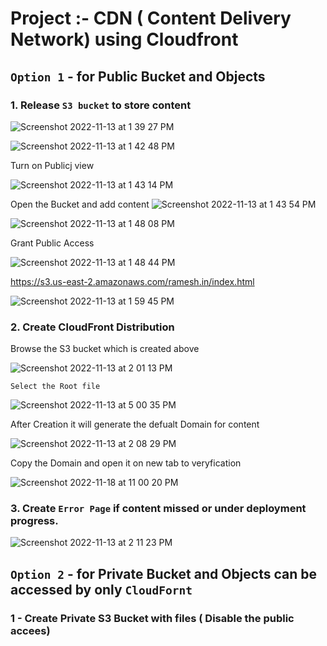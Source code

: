 # Project :- CDN ( Content Delivery Network) using Cloudfront



## `Option 1` - for Public Bucket and Objects 


### 1.  Release `S3 bucket` to store content


![Screenshot 2022-11-13 at 1 39 27 PM](https://user-images.githubusercontent.com/111989928/201512338-fd3da6c9-bb8c-460e-bc87-6fd285d3f15f.png)


![Screenshot 2022-11-13 at 1 42 48 PM](https://user-images.githubusercontent.com/111989928/201512365-494c8d09-af45-403a-881c-ae9b929ef023.png)


Turn on Publicj view

![Screenshot 2022-11-13 at 1 43 14 PM](https://user-images.githubusercontent.com/111989928/201512377-c52e20f9-36cd-41d8-8de5-f5461f6d4628.png)


Open the Bucket and add content
![Screenshot 2022-11-13 at 1 43 54 PM](https://user-images.githubusercontent.com/111989928/201512399-05b835ba-5262-4b12-9ddd-07c71c37b391.png)


![Screenshot 2022-11-13 at 1 48 08 PM](https://user-images.githubusercontent.com/111989928/201512529-f2a8520c-2508-4f4c-ad97-3f44124daf74.png)

Grant Public Access

![Screenshot 2022-11-13 at 1 48 44 PM](https://user-images.githubusercontent.com/111989928/201512559-955f2004-e7c3-4c05-8b5b-ed5ab2828ac7.png)





https://s3.us-east-2.amazonaws.com/ramesh.in/index.html

![Screenshot 2022-11-13 at 1 59 45 PM](https://user-images.githubusercontent.com/111989928/201512904-cad267de-e5b3-407d-9449-7871ee613bb0.png)



### 2. Create CloudFront Distribution

Browse the S3 bucket which is created above

![Screenshot 2022-11-13 at 2 01 13 PM](https://user-images.githubusercontent.com/111989928/201512955-ee47f17e-ca60-4c33-8057-8fd593885b1d.png)

`Select the Root file`

![Screenshot 2022-11-13 at 5 00 35 PM](https://user-images.githubusercontent.com/111989928/201519433-a39c1da2-0cf5-4dfa-a554-2e9c3e59f0e8.png)


After Creation it will generate the defualt Domain for content

![Screenshot 2022-11-13 at 2 08 29 PM](https://user-images.githubusercontent.com/111989928/201513236-a8efe225-36f4-462b-9ae0-2cc8bdef8ca1.png)



Copy the Domain and open it on new tab to veryfication

![Screenshot 2022-11-18 at 11 00 20 PM](https://user-images.githubusercontent.com/111989928/202766648-3c287850-db28-4e70-82a4-e087def722f1.png)



###  3. Create `Error Page` if content missed or under deployment progress.

![Screenshot 2022-11-13 at 2 11 23 PM](https://user-images.githubusercontent.com/111989928/201513354-7e165941-8521-4924-bca6-4ea8f2053d07.png)



## `Option 2` - for Private Bucket and Objects can be accessed by only `CloudFornt`


### 1 - Create Private S3 Bucket with files ( Disable the public accees)

